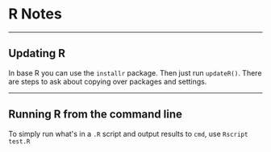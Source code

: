 # R Notes 

---
## Updating R
In base R you can use the `installr` package. Then just run `updateR()`. There are steps to ask about copying over packages and settings. 

---
## Running R from the command line 

To simply run what's in a `.R` script and output results to `cmd`, use 
`Rscript test.R`

